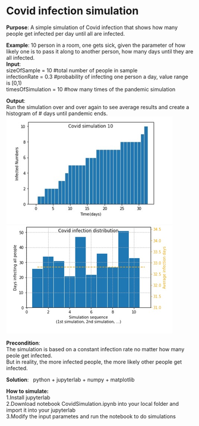 # Covid infection simulation
**Purpose**: A simple simulation of Covid infection that shows how many people get infected per day until all are infected.  

**Example**:  10 person in a room, one gets sick, given the parameter of how likely one is to pass it along to another person, how many days until they are all infected.  
**Input**:  
sizeOfSample = 10 #total number of people in sample  
infectionRate = 0.3 #probability of infecting one person a day, value range is [0,1)  
timesOfSimulation = 10 #how many times of the pandemic simulation  

**Output**:  
Run the simulation over and over again to see average results and create a histogram of # days until pandemic ends.  
![Infections per day](Covid_infection_simulation.jpg)
![Average infection days](Average_infection_days.jpg)

**Precondition**:    
The simulation is based on a constant infection rate no matter how many peole get infected.  
But in reality, the more infected people, the more likely other people get infected.  

**Solution**: &nbsp; python + jupyterlab + numpy + matplotlib

**How to simulate:**  
1.Install jupyterlab  
2.Download notebook CovidSimulation.ipynb into your local folder and import it into your jupyterlab  
3.Modify the input parametes and run the notebook to do simulations  
